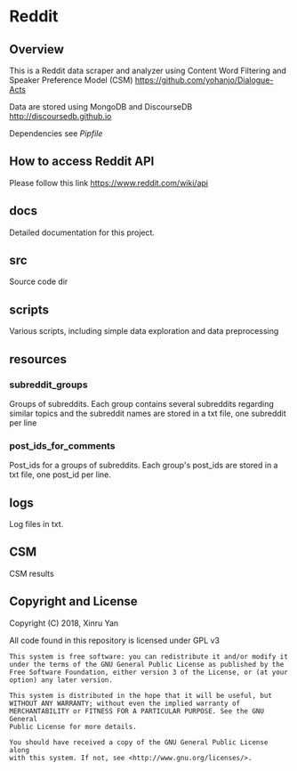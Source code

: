 # Reddit

## Overview

This is a Reddit data scraper and analyzer using Content Word Filtering and Speaker Preference Model (CSM) https://github.com/yohanjo/Dialogue-Acts

Data are stored using MongoDB and DiscourseDB http://discoursedb.github.io

Dependencies see *Pipfile*

## How to access Reddit API

Please follow this link https://www.reddit.com/wiki/api

## docs

Detailed documentation for this project.

## src

Source code dir

## scripts

Various scripts, including simple data exploration and data preprocessing

## resources

### subreddit_groups

Groups of subreddits. Each group contains several subreddits regarding similar topics  and the subreddit names are stored in a txt file, one subreddit per line

### post_ids_for_comments

Post_ids for a groups of subreddits. Each group's post_ids are stored in a txt file, one post_id per line.

## logs

Log files in txt.

## CSM

CSM results

## Copyright and License

Copyright (C) 2018, Xinru Yan

All code found in this repository is licensed under GPL v3

    This system is free software: you can redistribute it and/or modify it
    under the terms of the GNU General Public License as published by the
    Free Software Foundation, either version 3 of the License, or (at your
    option) any later version.
    
    This system is distributed in the hope that it will be useful, but
    WITHOUT ANY WARRANTY; without even the implied warranty of
    MERCHANTABILITY or FITNESS FOR A PARTICULAR PURPOSE. See the GNU General
    Public License for more details.
    
    You should have received a copy of the GNU General Public License along
    with this system. If not, see <http://www.gnu.org/licenses/>.





